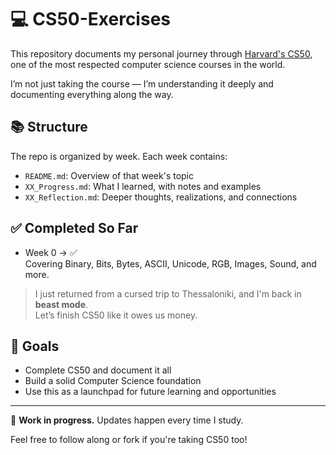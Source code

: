 # 💻 CS50-Exercises

This repository documents my personal journey through [Harvard's CS50](https://cs50.harvard.edu/x/), one of the most respected computer science courses in the world.

I’m not just taking the course — I’m understanding it deeply and documenting everything along the way.

## 📚 Structure

The repo is organized by week. Each week contains:

- `README.md`: Overview of that week's topic
- `XX_Progress.md`: What I learned, with notes and examples
- `XX_Reflection.md`: Deeper thoughts, realizations, and connections

## ✅ Completed So Far

- Week 0 → ✅  
Covering Binary, Bits, Bytes, ASCII, Unicode, RGB, Images, Sound, and more.

> I just returned from a cursed trip to Thessaloniki, and I'm back in **beast mode**.  
> Let’s finish CS50 like it owes us money.

## 🚀 Goals

- Complete CS50 and document it all  
- Build a solid Computer Science foundation  
- Use this as a launchpad for future learning and opportunities

---

📌 **Work in progress.** Updates happen every time I study.

Feel free to follow along or fork if you're taking CS50 too!
